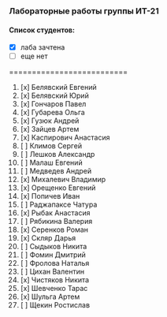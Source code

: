 ### Лабораторные работы группы ИТ-21
#### Список студентов:
* [x] лаба зачтена 
* [ ] еще нет

==========================

1. [x] Белявский Евгений
1. [x] Белявский Юрий
1. [x] Гончаров Павел
1. [x] Губарева Ольга
1. [x] Гузюк Андрей
1. [x] Зайцев Артем
1. [x] Каспирович Анастасия
1. [ ] Климов Сергей
1. [ ] Лешков Александр
1. [ ] Малаш Евгений
1. [ ] Медведев Андрей
1. [x] Михалевич Владимир
1. [x] Орещенко Евгений
1. [x] Попичев Иван
1. [ ] Раджапаксе Чатура
1. [x] Рыбак Анастасия
1. [ ] Рябикина Валерия
1. [x] Серенков Роман
1. [x] Скляр Дарья
1. [ ] Сыдыков Никита
1. [ ] Фомин Дмитрий
1. [ ] Фролова Наталья
1. [ ] Цихан Валентин
1. [x] Чистяков Никита
1. [x] Шевченко Тарас
1. [x] Шульга Артем
1. [ ] Щекин Ростислав

